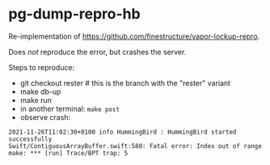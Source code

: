# pg-dump-repro-hb

Re-implementation of https://github.com/finestructure/vapor-lockup-repro.

Does _not_ reproduce the error, but crashes the server.

Steps to reproduce:

- git checkout rester  # this is the branch with the "rester" variant
- make db-up
- make run
- in another terminal: `make post`
- observe crash:
```
2021-11-26T11:02:30+0100 info HummingBird : HummingBird started successfully
Swift/ContiguousArrayBuffer.swift:580: Fatal error: Index out of range
make: *** [run] Trace/BPT trap: 5
```
